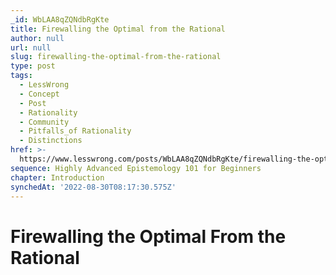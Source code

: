 ```yaml
---
_id: WbLAA8qZQNdbRgKte
title: Firewalling the Optimal from the Rational
author: null
url: null
slug: firewalling-the-optimal-from-the-rational
type: post
tags:
  - LessWrong
  - Concept
  - Post
  - Rationality
  - Community
  - Pitfalls_of Rationality
  - Distinctions
href: >-
  https://www.lesswrong.com/posts/WbLAA8qZQNdbRgKte/firewalling-the-optimal-from-the-rational
sequence: Highly Advanced Epistemology 101 for Beginners
chapter: Introduction
synchedAt: '2022-08-30T08:17:30.575Z'
---
```


# Firewalling the Optimal From the Rational
